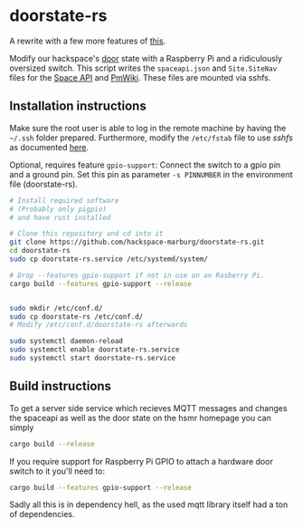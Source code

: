 # doorstate-rs

A rewrite with a few more features of [this](https://github.com/hackspace-marburg/spaceapi).

Modify our hackspace's [door](https://hsmr.cc/Infrastruktur/Door) state with a Raspberry Pi and a ridiculously oversized switch. This script writes the `spaceapi.json`  and `Site.SiteNav` files for the [Space API](spaceapi.net) and [PmWiki](https://www.pmwiki.org). These files are mounted via sshfs.

## Installation instructions

Make sure the root user is able to log in the remote machine by having the
`~/.ssh` folder prepared. Furthermore, modify the `/etc/fstab` file to use
*sshfs* as documented
[here](https://wiki.archlinux.org/index.php/Sshfs#Automounting).

Optional, requires feature `gpio-support`: Connect the switch to a gpio pin and a ground pin. Set this pin as parameter `-s PINNUMBER` in the environment file (doorstate-rs).

```bash
# Install required software
# (Probably only pigpio)
# and have rust installed

# Clone this repository and cd into it
git clone https://github.com/hackspace-marburg/doorstate-rs.git
cd doorstate-rs
sudo cp doorstate-rs.service /etc/systemd/system/

# Drop --features gpio-support if not in use on an Rasberry Pi.
cargo build --features gpio-support --release


sudo mkdir /etc/conf.d/
sudo cp doorstate-rs /etc/conf.d/
# Modify /etc/conf.d/doorstate-rs afterwards

sudo systemctl daemon-reload
sudo systemctl enable doorstate-rs.service
sudo systemctl start doorstate-rs.service
```

## Build instructions

To get a server side service which recieves MQTT messages and changes the spaceapi as well as the door state on the hsmr homepage you can simply

```bash
cargo build --release
```

If you require support for Raspberry Pi GPIO to attach a hardware door switch to it you'll need to:

```bash
cargo build --features gpio-support --release
```

Sadly all this is in dependency hell, as the used mqtt library itself had a ton of dependencies.

